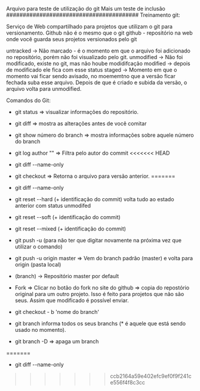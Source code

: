 Arquivo para teste de utilização do git
Mais um teste de inclusão
########################################
Treinamento git:

Serviço de Web compartilhado para projetos que utilizam o git para versionamento.
Github não é o mesmo que o git
github - repositório na web onde você guarda seus projetos versionados pelo git

untracked  -> Não marcado - é o momento em que o arquivo foi adicionado no repositório, porém não foi visualizado pelo git.
unmodified -> Não foi modificado, existe no git, mas não hoube modidifcação
modified -> depois de modificado ele fica com esse status
staged -> Momento em que o momento vai ficar sendo avisado, no moememtno que a versão ficar fechada suba esse arquivo.
Depois de que é criado e subida da versão, o arquivo volta para unmodified.

Comandos do Git:
- git status => visualizar informações do repositório.
- git diff => mostra as alterações antes de você comitar
- git show número do branch => mostra informações sobre aquele número do branch
- git log author "" => Filtra pelo autor do commit
<<<<<<< HEAD

- git diff --name-only
- git checkout => Retorna o arquivo para versão anterior.
=======
- git diff --name-only

- git reset --hard (+ identificação do commit) volta tudo ao estado anterior com status unmodifed
- git reset --soft (+ identificação do commit)
- git reset --mixed (+ identificação do commit)
- git push -u (para não ter que digitar novamente na próxima vez que utilizar o comando)
- git push -u origin master => Vem do branch padrão (master) e volta para origin (pasta local)
- (branch) -> Repositório master por default
- Fork => Clicar no botão do fork no site do github => copia do repostório original para um outro projeto. Isso é feito para projetos que não são seus.
Assim que modificado é possível enviar.
- git checkout - b 'nome do branch'
- git branch informa todos os seus branchs (* é aquele que está sendo usado no momento).
- git branch -D => apaga um branch

=======
- git diff --name-only
>>>>>>> ccb2164a59e402efc9ef0f9f241ce556f4f8c3cc

